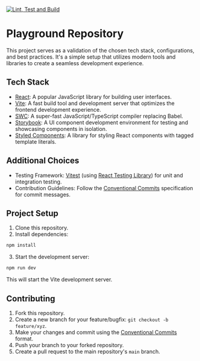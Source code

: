[![Lint, Test and Build](https://github.com/iassia/react-playground/actions/workflows/test-build.yml/badge.svg?branch=main)](https://github.com/iassia/react-playground/actions/workflows/test-build.yml)
# Playground Repository

This project serves as a validation of the chosen tech stack, configurations, and best practices. It's a simple setup that utilizes modern tools and libraries to create a seamless development experience.

## Tech Stack

- [React](https://reactjs.org/): A popular JavaScript library for building user interfaces.
- [Vite](https://vitejs.dev/): A fast build tool and development server that optimizes the frontend development experience.
- [SWC](https://swc.rs/): A super-fast JavaScript/TypeScript compiler replacing Babel.
- [Storybook](https://storybook.js.org/): A UI component development environment for testing and showcasing components in isolation.
- [Styled Components](https://styled-components.com/): A library for styling React components with tagged template literals.

## Additional Choices

- Testing Framework: [Vitest](https://vitejs.dev/guide/features.html#testing) (using [React Testing Library](https://testing-library.com/docs/react-testing-library/intro/)) for unit and integration testing.
- Contribution Guidelines: Follow the [Conventional Commits](https://www.conventionalcommits.org/) specification for commit messages.

## Project Setup

1. Clone this repository.
2. Install dependencies:

```bash
npm install
```

3. Start the development server:

```bash
npm run dev
```

This will start the Vite development server.

## Contributing

1. Fork this repository.
2. Create a new branch for your feature/bugfix: `git checkout -b feature/xyz`.
3. Make your changes and commit using the [Conventional Commits](https://www.conventionalcommits.org/) format.
4. Push your branch to your forked repository.
5. Create a pull request to the main repository's `main` branch.
